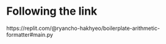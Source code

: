 # Following the link 

<p> https://replit.com/@ryancho-hakhyeo/boilerplate-arithmetic-formatter#main.py </p>


